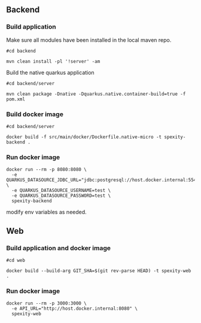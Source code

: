 ## Backend

### Build application

Make sure all modules have been installed in the local maven repo.
```shell
#cd backend

mvn clean install -pl '!server' -am
```

Build the native quarkus application 
```shell
#cd backend/server

mvn clean package -Dnative -Dquarkus.native.container-build=true -f pom.xml
```

### Build docker image
```shell
#cd backend/server

docker build -f src/main/docker/Dockerfile.native-micro -t spexity-backend .
```

### Run docker image

```shell
docker run --rm -p 8080:8080 \
  -e QUARKUS_DATASOURCE_JDBC_URL="jdbc:postgresql://host.docker.internal:55432/spexity" \
  -e QUARKUS_DATASOURCE_USERNAME=test \
  -e QUARKUS_DATASOURCE_PASSWORD=test \
  spexity-backend
```
modify env variables as needed.

## Web

### Build application and docker image
```shell
#cd web

docker build --build-arg GIT_SHA=$(git rev-parse HEAD) -t spexity-web .
```


### Run docker image

```shell
docker run --rm -p 3000:3000 \
  -e API_URL="http://host.docker.internal:8080" \
  spexity-web
```

